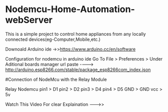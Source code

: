 # Nodemcu-Home-Automation-webServer
This is a simple project to control home appliances from any locally connected devices(eg-Computer,Mobile,etc.)

Downoald Arduino ide ->>https://www.arduino.cc/en/software


Configuration for nodemcu in arduino ide 
Go To File > Preferences > Under Aditional boards manager url paste ----> http://arduino.esp8266.com/stable/package_esp8266com_index.json

#Connection of NodeMcu with the Relay Module


Relay                   Nodemcu
pin1        >           D1
pin2        >           D2
pin3        >           D4
pin4        >           D5
GND         >           GND
vcc > 5v

Watch This Video For clear Explaination --->> 
